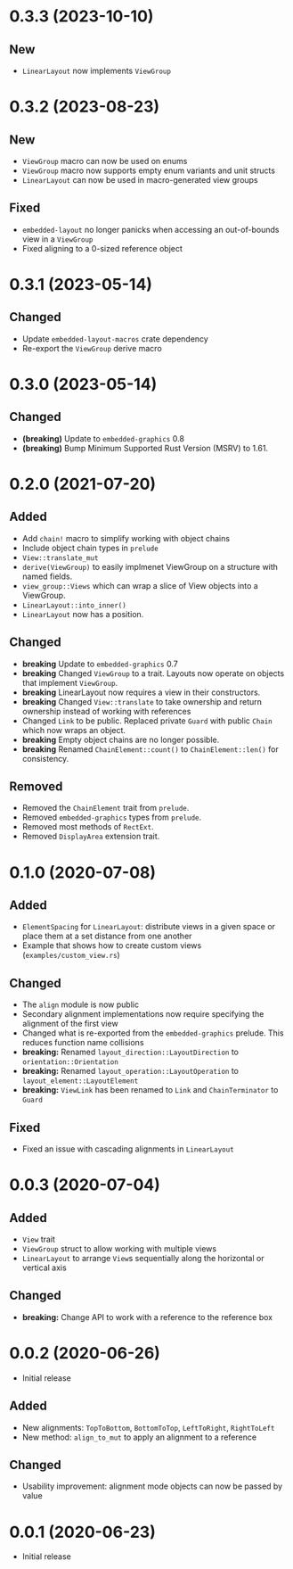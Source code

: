 0.3.3 (2023-10-10)
==================

## New

* `LinearLayout` now implements `ViewGroup`

0.3.2 (2023-08-23)
==================

## New

* `ViewGroup` macro can now be used on enums
* `ViewGroup` macro now supports empty enum variants and unit structs
* `LinearLayout` can now be used in macro-generated view groups

## Fixed

* `embedded-layout` no longer panicks when accessing an out-of-bounds view in a `ViewGroup`
* Fixed aligning to a 0-sized reference object

0.3.1 (2023-05-14)
==================

## Changed

* Update `embedded-layout-macros` crate dependency
* Re-export the `ViewGroup` derive macro

0.3.0 (2023-05-14)
==================

## Changed

* **(breaking)** Update to `embedded-graphics` 0.8
* **(breaking)** Bump Minimum Supported Rust Version (MSRV) to 1.61.

0.2.0 (2021-07-20)
==================

## Added

* Add `chain!` macro to simplify working with object chains
* Include object chain types in `prelude`
* `View::translate_mut`
* `derive(ViewGroup)` to easily implmenet ViewGroup on a structure with named fields.
* `view_group::Views` which can wrap a slice of View objects into a ViewGroup.
* `LinearLayout::into_inner()`
* `LinearLayout` now has a position.

## Changed

* **breaking** Update to `embedded-graphics` 0.7
* **breaking** Changed `ViewGroup` to a trait. Layouts now operate on objects that implement `ViewGroup`.
* **breaking** LinearLayout now requires a view in their constructors.
* **breaking** Changed `View::translate` to take ownership and return ownership instead of working with references
* Changed `Link` to be public. Replaced private `Guard` with public `Chain` which now wraps an object.
* **breaking** Empty object chains are no longer possible.
* **breaking** Renamed `ChainElement::count()` to `ChainElement::len()` for consistency.

## Removed

* Removed the `ChainElement` trait from `prelude`.
* Removed `embedded-graphics` types from `prelude`.
* Removed most methods of `RectExt`.
* Removed `DisplayArea` extension trait.

0.1.0 (2020-07-08)
==================

## Added

* `ElementSpacing` for `LinearLayout`: distribute views in a given space or place them at a set distance from one another
* Example that shows how to create custom views (`examples/custom_view.rs`)

## Changed

* The `align` module is now public
* Secondary alignment implementations now require specifying the alignment of the first view
* Changed what is re-exported from the `embedded-graphics` prelude. This reduces function name collisions
* **breaking:** Renamed `layout_direction::LayoutDirection` to `orientation::Orientation`
* **breaking:** Renamed `layout_operation::LayoutOperation` to `layout_element::LayoutElement`
* **breaking:** `ViewLink` has been renamed to `Link` and `ChainTerminator` to `Guard`

## Fixed

* Fixed an issue with cascading alignments in `LinearLayout`

0.0.3 (2020-07-04)
==================

## Added

* `View` trait
* `ViewGroup` struct to allow working with multiple views
* `LinearLayout` to arrange `View`s sequentially along the horizontal or vertical axis

## Changed

* **breaking:** Change API to work with a reference to the reference box

0.0.2 (2020-06-26)
==================

* Initial release

## Added

* New alignments: `TopToBottom`, `BottomToTop`, `LeftToRight`, `RightToLeft`
* New method: `align_to_mut` to apply an alignment to a reference

## Changed

* Usability improvement: alignment mode objects can now be passed by value

0.0.1 (2020-06-23)
==================

* Initial release
